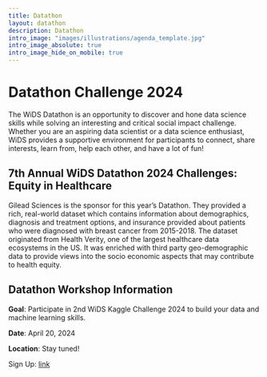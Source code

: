 ```yaml
---
title: Datathon
layout: datathon
description: Datathon
intro_image: "images/illustrations/agenda_template.jpg"
intro_image_absolute: true
intro_image_hide_on_mobile: true
---
```


# Datathon Challenge 2024

The WiDS Datathon is an opportunity to discover and hone data science skills while solving an interesting and critical social impact challenge. Whether you are an aspiring data scientist or a data science enthusiast, WiDS provides a supportive environment for participants to connect, share interests, learn from, help each other, and have a lot of fun!


## 7th Annual WiDS Datathon 2024 Challenges: Equity in Healthcare 

Gilead Sciences is the sponsor for this year’s Datathon. They provided a rich, real-world dataset which contains information about demographics, diagnosis and treatment options, and insurance provided about patients who were diagnosed with breast cancer from 2015-2018. The dataset originated from Health Verity, one of the largest healthcare data ecosystems in the US. It was enriched with third party geo-demographic data to provide views into the socio economic aspects that may contribute to health equity. 

## Datathon Workshop Information

**Goal**: Participate in 2nd WiDS Kaggle Challenge 2024 to build your data and machine learning skills.

**Date**: April 20, 2024

**Location**: Stay tuned!

Sign Up: [link](https://wids-nyc-columbia-university-datathon.eventbrite.com)
